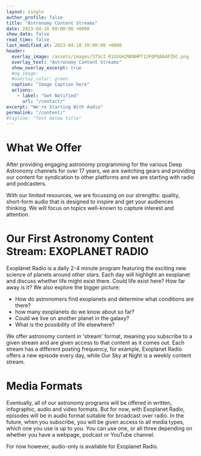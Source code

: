 ```yaml
---
layout: single
author_profile: false
title: "Astronomy Content Streams"
date: 2023-04-16 09:00:00 +0000
show_date: false
read_time: false
last_modified_at: 2023-04-18 10:00:00 +0000
header:
  overlay_image: /assets/images/STScI-01GVGH2NDBHPT12FQPQA6AFZGC.png
  overlay_text: "Astronomy Content Streams"
  show_overlay_excerpt: true
  #og_image:
  #overlay_color: green
  caption: "Image Caption here"
  actions:
    - label: "Get Notified"
      url: "/contact/"
excerpt: "We're Starting With Audio"
permalink: "/content/"
#tagline: "Text below title"
---
```



<h1>What We Offer</h1>

After providing engaging astronomy programming for the various Deep Astronomy channels for over 17 years, we are switching gears and providing our content for syndication to other platforms and we are starting with radio and podcasters.

With our limited resources, we are focussing on our strengths: quality, short-form audio that is designed to inspire and get your audiences thinking.  We will focus on topics well-known to capture interest and attention.

<h1>Our First Astronomy Content Stream: EXOPLANET RADIO</h1>

Exoplanet Radio is a daily 2-4 minute program featuring the exciting new science of planets around other stars.  Each day will highlight an exoplanet and discuss whether life might exist there.  Could life exist here? How far away is it? 
We also explore the bigger picture:
- How do astronomers find exoplanets and determine what conditions are there?
- how many exoplanets do we know about so far?
- Could we live on another planet in the galaxy?
- What is the possibility of life elsewhere?

We offer astronomy content in 'stream' format, meaning you subscribe to a given stream and are given access to that content as it comes out.  Each stream has a different posting frequency, for example, Exoplanet Radio offers a new episode every day, while Our Sky at Night is a weekly content stream.

<h1>Media Formats</h1>

Eventually, all of our astronomy programs will be offered in written, infographic, audio and video formats. But for now, with Exoplanet Radio, episodes will be in audio format suitable for broadcast over radio.  In the future, when you subscribe, you will be given access to all media types, which one you use is up to you.  You can use one, or all three depending on whether you have a webpage, podcast or YouTube channel.

For now however, audio-only is available for Exoplanet Radio.                                                                       
